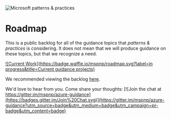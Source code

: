 ![Microsoft patterns & practices](http://pnp.azurewebsites.net/images/pnp-logo.png)

# Roadmap
This is a public backlog for all of the guidance topics that _patterns & practices_ is considering. It does not mean that we will produce guidance on these topics, but that we recognize a need.

[![Current Work](https://badge.waffle.io/mspnp/roadmap.svg?label=in progress&title=Current guidance projects)](https://waffle.io/mspnp/roadmap)

We recommended viewing the backlog [here](https://waffle.io/mspnp/roadmap).

We'd love to hear from you. Come share your thoughts:
[![Join the chat at https://gitter.im/mspnp/azure-guidance](https://badges.gitter.im/Join%20Chat.svg)](https://gitter.im/mspnp/azure-guidance?utm_source=badge&utm_medium=badge&utm_campaign=pr-badge&utm_content=badge)
